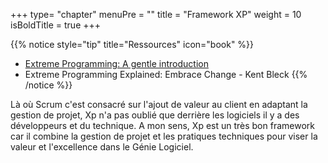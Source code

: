 +++
type= "chapter"
menuPre = ""
title = "Framework XP"
weight = 10
isBoldTitle = true
+++

{{% notice style="tip" title="Ressources" icon="book" %}}
- [Extreme Programming: A gentle introduction](http://www.extremeprogramming.org/)
- Extreme Programming Explained: Embrace Change - Kent Bleck
{{% /notice %}}

Là où Scrum c'est consacré sur l'ajout de valeur au client en adaptant la gestion de projet, Xp n'a pas oublié que derrière les logiciels il y a des développeurs et du technique. A mon sens, Xp est un très bon framework car il combine la gestion de projet et les pratiques techniques pour viser la valeur et l'excellence dans le Génie Logiciel.